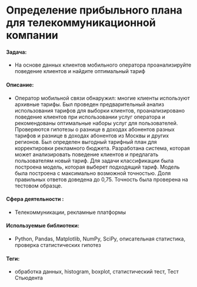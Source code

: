 # Определение прибыльного плана для телекоммуникационной компании

#### Задача:
- На основе данных клиентов мобильного оператора проанализируйте поведение клиентов и найдите оптимальный тариф

#### Описание:
- Оператор мобильной связи обнаружил: многие клиенты используют архивные тарифы. Был проведен предварительный анализ использования тарифов для выборки клиентов, проанализировано поведение клиентов при использовании услуг оператора и рекомендованы оптимальные наборы услуг для пользователей. Проверяются гипотезы о разнице в доходах абонентов разных тарифов и разнице в доходах абонентов из Москвы и других регионов. Был определен выгодный тарифный план для корректировки рекламного бюджета. Разработана система, которая может анализировать поведение клиентов и предлагать пользователям новый тариф. Для задачи классификации была построена модель, которая выберет подходящий тариф. Модель была построена с максимально возможной точностью. Доля правильных ответов доведена до 0,75. Точность была проверена на тестовом образце.

#### Сфера деятельности :
- Телекоммуникации, рекламные платформы

#### Используемые библиотеки:
- Python, Pandas, Matplotlib, NumPy, SciPy, описательная статистика, проверка статистических гипотез

#### Теги:
- обработка данных, histogram, boxplot, статистический тест, Тест Стьюдента